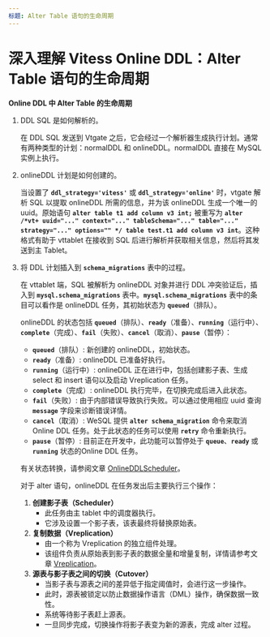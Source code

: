 ```yaml
---
标题: Alter Table 语句的生命周期
---
```


# **深入理解 Vitess Online DDL：Alter Table 语句的生命周期**

**Online DDL 中 Alter Table 的生命周期**

1. DDL SQL 是如何解析的。

   在 DDL SQL 发送到 Vtgate 之后，它会经过一个解析器生成执行计划。通常有两种类型的计划：normalDDL 和 onlineDDL。normalDDL 直接在 MySQL 实例上执行。

2. onlineDDL 计划是如何创建的。

   当设置了 **`ddl_strategy='vitess'`** 或 **`ddl_strategy='online'`** 时，vtgate 解析 SQL 以提取 onlineDDL 所需的信息，并为该 onlineDDL 生成一个唯一的 uuid。原始语句 **`alter table t1 add column v3 int;`** 被重写为 **`alter /*vt+ uuid="..." context="..." tableSchema="..." table="..." strategy="..." options="" */ table test.t1 add column v3 int`**。这种格式有助于 vttablet 在接收到 SQL 后进行解析并获取相关信息，然后将其发送到主 Tablet。

3. 将 DDL 计划插入到 **`schema_migrations`** 表中的过程。

   在 vttablet 端，SQL 被解析为 onlineDDL 对象并进行 DDL 冲突验证后，插入到 **`mysql.schema_migrations`** 表中。**`mysql.schema_migrations`** 表中的条目可以看作是 onlineDDL 任务，其初始状态为 **`queued`**（排队）。

   onlineDDL 的状态包括 **`queued`**（排队）、**`ready`**（准备）、**`running`**（运行中）、**`complete`**（完成）、**`fail`**（失败）、**`cancel`**（取消）、**`pause`**（暂停）：

    - **`queued`**（排队）: 新创建的 onlineDDL，初始状态。
    - **`ready`**（准备）: onlineDDL 已准备好执行。
    - **`running`**（运行中）: onlineDDL 正在进行中，包括创建影子表、生成 select 和 insert 语句以及启动 Vreplication 任务。
    - **`complete`**（完成）: onlineDDL 执行完毕，在切换完成后进入此状态。
    - **`fail`**（失败）: 由于内部错误导致执行失败。可以通过使用相应 uuid 查询 **`message`** 字段来诊断错误详情。
    - **`cancel`**（取消）: WeSQL 提供 **`alter schema_migration`** 命令来取消Online DDL 任务。处于此状态的任务可以使用 **`retry`** 命令重新执行。
    - **`pause`**（暂停）: 目前正在开发中，此功能可以暂停处于 **`queue`**、**`ready`** 或 **`running`** 状态的Online DDL 任务。

   有关状态转换，请参阅文章 [OnlineDDLScheduler](20231113_OnlineDDLScheduler.md)。

   对于 alter 语句，onlineDDL 在任务发出后主要执行三个操作：

    1. **创建影子表（Scheduler）**
        - 此任务由主 tablet 中的调度器执行。
        - 它涉及设置一个影子表，该表最终将替换原始表。
    2. **复制数据（Vreplication）**
        - 由一个称为 Vreplication 的独立组件处理。
        - 该组件负责从原始表到影子表的数据全量和增量复制，详情请参考文章 [Vreplication](20231113_Vreplication.md)。
    3. **源表与影子表之间的切换（Cutover）**
        - 当影子表与源表之间的差异低于指定阈值时，会进行这一步操作。
        - 此时，源表被锁定以防止数据操作语言（DML）操作，确保数据一致性。
        - 系统等待影子表赶上源表。
        - 一旦同步完成，切换操作将影子表变为新的源表，完成 alter 过程。